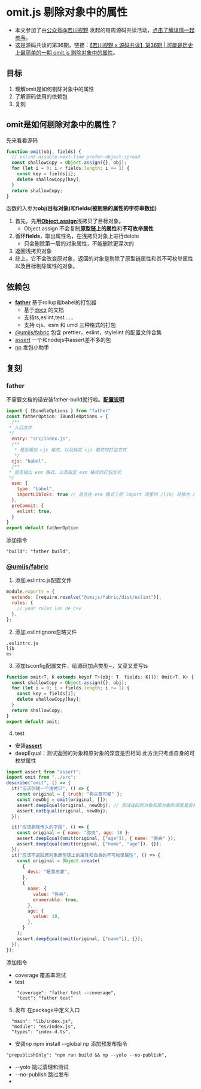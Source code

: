<!--
 * @Desc: 
 * @Author: 曾茹菁
 * @Date: 2022-08-11 14:09:24
 * @LastEditors: 曾茹菁
 * @LastEditTime: 2022-08-11 20:43:02
-->
# omit.js 剔除对象中的属性
- 本文参加了由[公众号@若川视野](https://lxchuan12.gitee.io/) 发起的每周源码共读活动，[点击了解详情一起参与](https://juejin.cn/post/7079706017579139102)。
- 这是源码共读的第36期，链接：[【若川视野 x 源码共读】第36期 | 可能是历史上最简单的一期 omit.js 剔除对象中的属性](https://juejin.cn/post/7118782469360320542)。
## 目标
1. 理解omit是如何剔除对象中的属性
2. 了解源码使用的依赖包
3. 复刻
## omit是如何剔除对象中的属性？
先来看看源码
```js
function omit(obj, fields) {
  // eslint-disable-next-line prefer-object-spread
  const shallowCopy = Object.assign({}, obj);
  for (let i = 0; i < fields.length; i += 1) {
    const key = fields[i];
    delete shallowCopy[key];
  }
  return shallowCopy;
}
```
函数的入参为**obj(目标对象)**和**fields(被剔除的属性的字符串数组)**
1. 首先，先用[**Object.assign**](https://developer.mozilla.org/zh-CN/docs/Web/JavaScript/Reference/Global_Objects/Object/assign)浅拷贝了目标对象。
    - Object.assign 不会复制**原型链上的属性**和**不可枚举属性**
2. 循环**fields**，取出属性名，在浅拷贝对象上进行delete
    - 只会删除第一层的对象属性，不能删除更深次的
3. 返回浅拷贝对象
4. 综上，它不会改变原对象，返回的对象是剔除了原型链属性和其不可枚举属性以及目标剔除属性的对象。
## 依赖包
- [**father**](https://github.com/umijs/father) 基于rollup和babel的打包器
  - 基于[docz](https://www.docz.site/docs/getting-started) 的文档
  - 支持ts,eslint,test......
  - 支持 cjs、esm 和 umd 三种格式的打包
- [@umijs/fabric](https://github.com/umijs/fabric#readme) 包含 prettier，eslint，stylelint 的配置文件合集
- [assert](https://www.npmjs.com/package/assert) 一个和nodejs中assert差不多的包
- [np](https://www.npmjs.com/package/np) 发包小助手

## 复刻
### father
不需要文档的话安装father-build就行啦。[**配置说明**](https://github.com/umijs/father) 
```js
import { IBundleOptions } from "father"
const fatherOption: IBundleOptions = {
  /**
 * 入口文件
 */
  entry: "src/index.js",
  /**
   * 是否输出 cjs 格式，以及指定 cjs 格式的打包方式
   */
  cjs: "babel",
  /**
 * 是否输出 esm 格式，以及指定 esm 格式的打包方式
 */
  esm: {
    type: "babel",
    importLibToEs: true // 是否在 esm 模式下把 import 项里的 /lib/ 转换为 /es/。
  },
  preCommit: {
    eslint: true,
  }
}
export default fatherOption
```
添加指令
```
"build": "father build",
```
### [@umijs/fabric](https://github.com/umijs/fabric#readme)
1. 添加.eslintrc.js配置文件
```js
module.exports = {
  extends: [require.resolve("@umijs/fabric/dist/eslint")],
  rules: {
    // your rules lan de c+v
  },
};
```
2. 添加.eslintignore忽略文件
```
.eslintrc.js
lib
es
```
3. 添加tsconfig配置文件，给源码加点类型~，又菜又爱写ts
```js
function omit<T, K extends keyof T>(obj: T, fields: K[]): Omit<T, K> {
  const shallowCopy = Object.assign({}, obj);
  for (let i = 0; i < fields.length; i += 1) {
    const key = fields[i];
    delete shallowCopy[key];
  }
  return shallowCopy;
}
export default omit;
```
4. test
- 安装[**assert**](https://nodejs.org/api/assert.html#assertdeepequalactual-expected-message)
- deepEqual：测试返回的对象和原对象的深度是否相同 此方法只考虑自身的可枚举属性
```js
import assert from "assert";
import omit from "../src";
describe("omit", () => {
  it("应该创建一个浅拷贝", () => {
    const original = { truth: "弥央真可爱" };
    const newObj = omit(original, []);
    assert.deepEqual(original, newObj); // 测试返回的对象和原对象的深度是否相同 此方法只考虑自身的可枚举属性
    assert.notEqual(original, newObj);
  });

  it("应该删除传入的字段", () => {
    const original = { name: "弥央", age: 18 };
    assert.deepEqual(omit(original, ["age"]), { name: "弥央" });
    assert.deepEqual(omit(original, ["name", "age"]), {});
  });
  it("应该不返回原对象原型链上的属性和自身的不可枚举属性", () => {
    const original = Object.create(
      {
        desc: "是我老婆",
      },
      {
        name: {
          value: "弥央",
          enumerable: true,
        },
        age: {
          value: 18,
        },
      }
    );
    assert.deepEqual(omit(original, ["name"]), {});
  });
});
```
添加指令
- coverage 覆盖率测试
- test 
```
    "coverage": "father test --coverage",
    "test": "father test"
```
5. 发布
在package中定义入口
```
  "main": "lib/index.js",
  "module": "es/index.js",
  "types": "index.d.ts",
```
- 安装np npm install --global np
添加预发布指令
```
"prepublishOnly": "npm run build && np --yolo --no-publish",
```
- --yolo  跳过清理和测试
- --no-publish 跳过发布
- 
